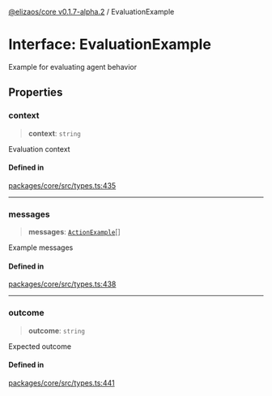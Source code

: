 [@elizaos/core v0.1.7-alpha.2](../index.md) / EvaluationExample

# Interface: EvaluationExample

Example for evaluating agent behavior

## Properties

### context

> **context**: `string`

Evaluation context

#### Defined in

[packages/core/src/types.ts:435](https://github.com/elizaOS/eliza/blob/main/packages/core/src/types.ts#L435)

***

### messages

> **messages**: [`ActionExample`](ActionExample.md)[]

Example messages

#### Defined in

[packages/core/src/types.ts:438](https://github.com/elizaOS/eliza/blob/main/packages/core/src/types.ts#L438)

***

### outcome

> **outcome**: `string`

Expected outcome

#### Defined in

[packages/core/src/types.ts:441](https://github.com/elizaOS/eliza/blob/main/packages/core/src/types.ts#L441)
